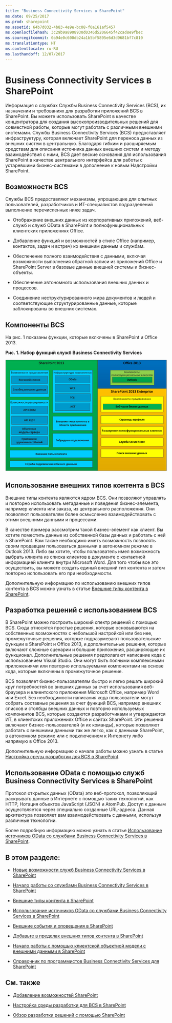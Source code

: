 ```yaml
---
title: "Business Connectivity Services в SharePoint"
ms.date: 09/25/2017
ms.prod: sharepoint
ms.assetid: 64b7d032-4b83-4e9e-bc08-f0a161af5457
ms.openlocfilehash: 3c29b9a8908930d0346d5206645f42cad8e9fbec
ms.sourcegitcommit: 0a94e0c600db24a1b5bf5895e6d3d9681bf7c810
ms.translationtype: HT
ms.contentlocale: ru-RU
ms.lasthandoff: 12/07/2017
---
```

# <a name="business-connectivity-services-in-sharepoint"></a>Business Connectivity Services в SharePoint
Информация о службах Службы Business Connectivity Services (BCS), их назначении и требованиях для разработки приложений BCS в SharePoint. Вы можете использовать SharePoint в качестве концентратора для создания высокопроизводительных решений для совместной работы, которые могут работать с различными внешними системами. Службы Business Connectivity Services (BCS) предоставляет инфраструктуру, которая включает SharePoint для переноса данных из внешних систем в центральную. Благодаря гибким и расширяемым средствам для описания источника данных внешних систем и методу взаимодействия с ними, BCS дает веские основания для использования SharePoint в качестве центрального интерфейса для работы с устаревшими бизнес-системами в дополнение к новым Надстройки SharePoint.
  
    
    


## <a name="what-can-bcs-do"></a>Возможности BCS
<a name="BCSoverview_Whatcanbcsdo"> </a>

Службы BCS предоставляют механизмы, упрощающие для опытных пользователей, разработчиков и ИТ-специалистов подразделений выполнение перечисленных ниже задач.
  
    
    

- Отображение внешних данных из корпоративных приложений, веб-служб и служб OData в SharePoint и полнофункциональных клиентских приложениях Office.
    
  
- Добавление функций и возможностей в стиле Office (например, контактов, задач и встреч) ко внешним данным и службам.
    
  
- Обеспечение полного взаимодействия с данными, включая возможности выполнения обратной записи из приложений Office и SharePoint Server в базовые данные внешней системы и бизнес-объекты.
    
  
- Обеспечение автономного использования внешних данных и процессов.
    
  
- Соединение неструктурированного мира документов и людей и соответствующие структурированные данные, которые заблокированы во внешних системах.
    
  

## <a name="components-of-bcs"></a>Компоненты BCS
<a name="bkmk_Components"> </a>

На рис. 1 показаны функции, которые включены в SharePoint и Office 2013.
  
    
    

**Рис. 1. Набор функций служб Business Connectivity Services**

  
    
    

  
    
    
![Набор компонентов Business Connectivity Services](../images/BCSin2013FeatureSet.jpg)
  
    
    

  
    
    

  
    
    

## <a name="using-external-content-types-in-bcs"></a>Использование внешних типов контента в BCS
<a name="bkmk_UsingECTs"> </a>

Внешние типы контента являются ядром BCS. Они позволяют управлять и повторно использовать метаданные и поведения бизнес-элемента, например клиента или заказа, из центрального расположения. Они позволяют пользователям более осмысленно взаимодействовать с этими внешними данными и процессами.
  
    
    
В качестве примера рассмотрим такой бизнес-элемент как клиент. Вы хотите поместить данные из собственной базы данных и работать с ней в SharePoint. Вам также необходимо иметь возможность позволять своим продавцам пользоваться данными в автономном режиме в Outlook 2013. Либо вы хотите, чтобы пользователь имел возможность выбрать клиента из списка клиентов в документе с контактной информацией клиента внутри Microsoft Word. Для того чтобы все это осуществить, вы можете создать единый внешний тип контента и затем повторно использовать его при необходимости.
  
    
    
Дополнительную информацию по использованию внешних типов контента в BCS можно узнать в статье  [Внешние типы контента в SharePoint](external-content-types-in-sharepoint.md).
  
    
    

## <a name="developing-solutions-using-bcs"></a>Разработка решений с использованием BCS
<a name="bkmk_DevelopingSolutionsUsingBCS"> </a>

В SharePoint можно построить широкий спектр решений с помощью BCS. Сюда относятся простые решения, которые основываются на собственных возможностях с небольшой настройкой или без нее, промежуточные решения, которые подразумевают пользовательские функции в SharePoint и Office 2013, и дополнительные решения, которые включают сложные сценарии и большие приложения, расширяющие их функционал. Дополнительные решения предполагают написание кода с использованием Visual Studio. Они могут быть полными комплексными приложениями или повторно используемыми компонентами на основе кода, которые включены в промежуточное решение.
  
    
    
BCS позволяет бизнес-пользователям быстро и легко решать широкий круг потребностей во внешних данных за счет использования веб-браузера и клиентского приложения Microsoft Office, например Word или Excel. Без необходимости написания кода пользователи могут собрать составные решения за счет функций BCS, например внешних списков и столбцы внешних данных и повторно используемых компонентов BCS, которые создаются разработчиками и утверждаются ИТ, в клиентских приложениях Office и сайтах SharePoint. Эти решения включают бизнес-пользователей (и их команды), которые позволяют работать с внешними данными так же легко, как с данными SharePoint, в автономном режиме или с подключением к Интернету либо напрямую в Office 2013.
  
    
    
Дополнительную информацию о начале работы можно узнать в статье  [Настройка среды разработки для BCS в SharePoint](setting-up-a-development-environment-for-bcs-in-sharepoint.md).
  
    
    

## <a name="using-odata-with-business-connectivity-services-in-sharepoint"></a>Использование OData с помощью служб Business Connectivity Services в SharePoint
<a name="bkmk_ODataInBCS"> </a>

Протокол открытых данных (OData)  это веб-протокол, позволяющий раскрывать данные в Интернете с помощью таких технологий, как HTTP, Нотация объектов JavaScript (JSON) и AtomPub. Доступ к данным осуществляется через специально созданные URL-адреса. Данная архитектура позволяет вам взаимодействовать с данными, используя различные технологии.
  
    
    
Более подробную информацию можно узнать в статье  [Использование источников OData со службами Business Connectivity Services в SharePoint](using-odata-sources-with-business-connectivity-services-in-sharepoint.md).
  
    
    

## <a name="in-this-section"></a>В этом разделе:
<a name="bkmk_inthissection"> </a>


-  [Новые возможности служб Business Connectivity Services в SharePoint](what-s-new-in-business-connectivity-services-in-sharepoint.md)
    
  
-  [Начало работы со службами Business Connectivity Services в SharePoint](get-started-with-business-connectivity-services-in-sharepoint.md)
    
  
-  [Внешние типы контента в SharePoint](external-content-types-in-sharepoint.md)
    
  
-  [Использование источников OData со службами Business Connectivity Services в SharePoint](using-odata-sources-with-business-connectivity-services-in-sharepoint.md)
    
  
-  [Внешние события и оповещения в SharePoint](external-events-and-alerts-in-sharepoint.md)
    
  
-  [Добавьте в пределах внешних типов контента в SharePoint](add-in-scoped-external-content-types-in-sharepoint.md)
    
  
-  [Начало работы с помощью клиентской объектной модели с внешними данными в SharePoint](get-started-using-the-client-object-model-with-external-data-in-sharepoint.md)
    
  
-  [Справочник по программистов Business Connectivity Services для SharePoint](business-connectivity-services-programmers-reference-for-sharepoint.md)
    
  

## <a name="see-also"></a>См. также
<a name="bkmk_AdditionalResources"> </a>


-  [Добавление возможностей SharePoint](add-sharepoint-capabilities.md)
    
  
-  [Настройка среды разработки для BCS в SharePoint](setting-up-a-development-environment-for-bcs-in-sharepoint.md)
    
  
-  [Обзор разработки решений с помощью SharePoint](sharepoint-development-overview.md)
    
  

